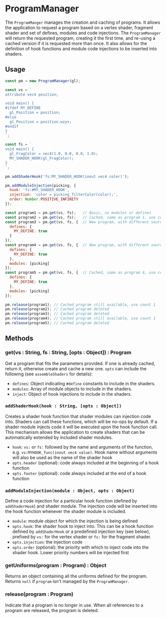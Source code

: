 # ProgramManager

The `ProgramManger` manages the creation and caching of programs. It allows the application to request a program based on a vertex shader, fragment shader and set of defines, modules and code injections. The `ProgramManager` will return the requested program, creating it the first time, and re-using a cached version if it is requested more than once. It also allows for the definition of hook functions and module code injections to be inserted into shaders.


## Usage

```js
const pm = new ProgramManager(gl);

const vs = `
attribute vec4 position;

void main() {
#ifdef MY_DEFINE
  gl_Position = position;
#else
  gl_Position = position.wzyx;
#endif
}
`;

const fs = `
void main() {
  gl_FragColor = vec4(1.0, 0.0, 0.0, 1.0);
  MY_SHADER_HOOK(gl_FragColor);
}
`;

pm.addShaderHook('fs:MY_SHADER_HOOK(inout vec4 color)');

pm.addModuleInjection(picking, {
  hook: 'fs:#MY_SHADER_HOOK',
  injection: 'color = picking_filterColor(color);',
  order: Number.POSITIVE_INFINITY
});

const program1 = pm.get(vs, fs);   // Basic, no modules or defines
const program2 = pm.get(vs, fs);   // Cached, same as program 1, use count 2
const program3 = pm.get(vs, fs, {  // New program, with different source based on define
  defines: {
    MY_DEFINE: true
  }
});
const program4 = pm.get(vs, fs, {  // New program, with different source based on module and its injection
  defines: {
    MY_DEFINE: true
  },
  modules: [picking]
});
const program5 = pm.get(vs, fs, {  // Cached, same as program 4, use count 2
  defines: {
    MY_DEFINE: true
  },
  modules: [picking]
});

pm.release(program1); // Cached program still available, use count 1
pm.release(program2); // Cached program deleted
pm.release(program3); // Cached program deleted
pm.release(program4); // Cached program still available, use count 1
pm.release(program5); // Cached program deleted
```


## Methods

### get(vs : String, fs : String, [opts : Object]) : Program

Get a program that fits the parameters provided. If one is already cached, return it, otherwise create and cache a new one.
`opts` can include the following (see `assembleShaders` for details):
* `defines`: Object indicating `#define` constants to include in the shaders.
* `modules`: Array of module objects to include in the shaders.
* `inject`: Object of hook injections to include in the shaders.

### `addShaderHook(hook : String, [opts : Object])`

Creates a shader hook function that shader modules can injection code into. Shaders can call these functions, which will be no-ops by default. If a shader module injects code it will be executed upon the hook function call. This mechanism allows the application to create shaders that can be automatically extended by included shader modules.

- `hook`: `vs:` or `fs:` followed by the name and arguments of the function, e.g. `vs:MYHOOK_func(inout vec4 value)`. Hook name without arguments
will also be used as the name of the shader hook
- `opts.header` (optional): code always included at the beginning of a hook function
- `opts.footer` (optional): code always included at the end of a hook function

### `addModuleInjection(module : Object, opts : Object)`

Define a code injection for a particular hook function (defined by `addShaderHook`) and shader module. The injection code will be inserted into the hook function whenever the shader module is included.

- `module`: module object for which the injection is being defined
- `opts.hook`: the shader hook to inject into. This can be a hook function defined by `addShaderHook` or a predefined injection key (see below),
prefixed by `vs:` for the vertex shader or `fs:` for the fragment shader.
- `opts.injection`: the injection code
- `opts.order` (optional): the priority with which to inject code into the shader hook. Lower priority numbers will
be injected first

### getUniforms(program : Program) : Object

Returns an object containing all the uniforms defined for the program. Returns `null` if `program` isn't managed by the `ProgramManager`.

### release(program : Program)

Indicate that a program is no longer in use. When all references to a program are released, the program is deleted.


